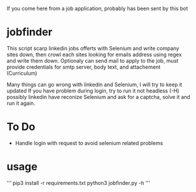 If you come here from a job application, probably has been sent by this bot

# jobfinder

This script scarp linkedin jobs offerts with Selenium and write company sites down,
then crowl each sites looking for emails address using regex and write them down.
Optionaly can send mail to apply to the job, must provide credentials for smtp server, body text, and attachement (Curriculum)

Many things can go wrong with linkedin and Selenium, I will try to keep it updated
If you have problem during login, try to run it not headless (-H) possibly linkedin have reconize Selenium and ask for a captcha,
solve it and run it again.


# To Do

- Handle login with request to avoid selenium related problems 

# usage
'''
pip3 install -r requirements.txt
python3 jobfinder.py -h
'''
